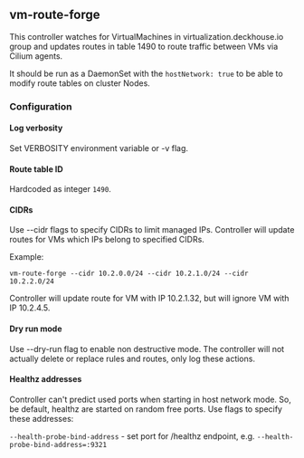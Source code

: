 ## vm-route-forge

This controller watches for VirtualMachines in virtualization.deckhouse.io group and updates routes in table 1490 to route traffic between VMs via Cilium agents.

It should be run as a DaemonSet with the `hostNetwork: true` to be able to modify route tables on cluster Nodes.

### Configuration

#### Log verbosity

Set VERBOSITY environment variable or -v flag.

#### Route table ID

Hardcoded as integer `1490`.

#### CIDRs

Use --cidr flags to specify CIDRs to limit managed IPs. Controller will update routes for VMs which IPs belong to specified CIDRs.

Example:

```
vm-route-forge --cidr 10.2.0.0/24 --cidr 10.2.1.0/24 --cidr 10.2.2.0/24 
```

Controller will update route for VM with IP 10.2.1.32, but will ignore VM with IP 10.2.4.5.

#### Dry run mode

Use --dry-run flag to enable non destructive mode. The controller will not actually delete or replace rules and routes, only log these actions.

#### Healthz addresses

Controller can't predict used ports when starting in host network mode. So, be default, healthz are started on random free ports. Use flags to specify these addresses:

`--health-probe-bind-address` - set port for /healthz endpoint, e.g. `--health-probe-bind-address=:9321`


